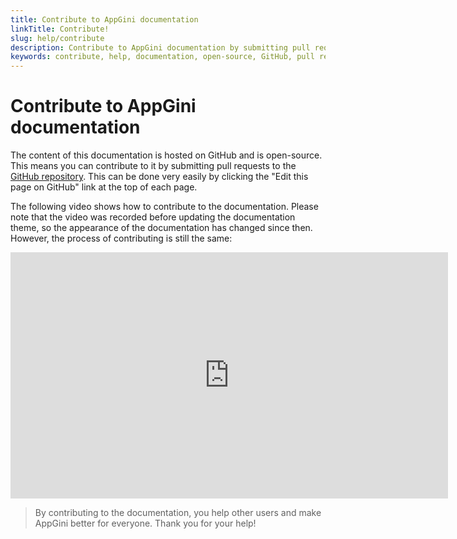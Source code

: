 ```yaml
---
title: Contribute to AppGini documentation
linkTitle: Contribute!
slug: help/contribute
description: Contribute to AppGini documentation by submitting pull requests to the GitHub repository.
keywords: contribute, help, documentation, open-source, GitHub, pull requests
---
```


# Contribute to AppGini documentation

The content of this documentation is hosted on GitHub and is open-source. This means you can contribute to it by submitting pull requests to the
[GitHub repository](https://github.com/bigprof-software/appgini-docs). This can be done very easily by clicking the "Edit this page on GitHub" link
at the top of each page.

The following video shows how to contribute to the documentation. Please note that the video was recorded before updating the documentation theme, so the appearance of the documentation has changed since then. However, the process of contributing is still the same:

<iframe width="700" height="394" src="https://www.youtube.com/embed/Apd5A0wu6qw" frameborder="0" allow="accelerometer; autoplay; encrypted-media; gyroscope; picture-in-picture" allowfullscreen></iframe>


> By contributing to the documentation, you help other users and make AppGini better for everyone. Thank you for your help!

